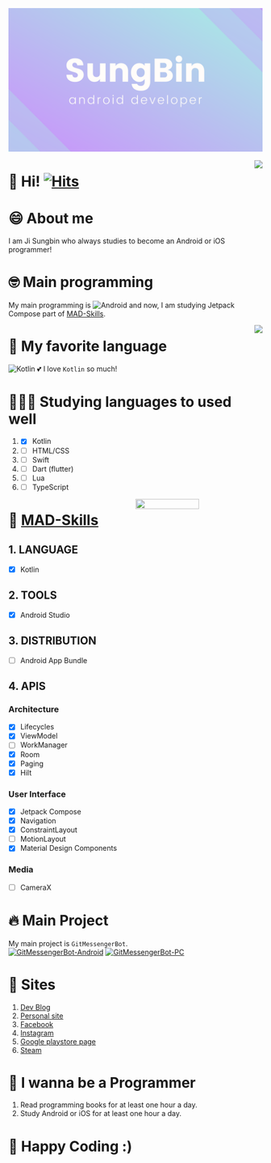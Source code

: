 [![banner](SungBin.png)](https://github.com/jisungbin/fashion-guide)

<img align="right" src="https://github-readme-stats.vercel.app/api?username=jisungbin&show_icons=true" />

# 👋 Hi! [![Hits](https://hits.seeyoufarm.com/api/count/incr/badge.svg?url=https%3A%2F%2Fgithub.com%2Fjisungbin%2Fjisungbin&count_bg=%2396D667&title_bg=%23555555&icon=ghostery.svg&icon_color=%23FFFFFF&title=see+my+profile&edge_flat=false)](https://hits.seeyoufarm.com)

# 😄 About me
I am Ji Sungbin who always studies to become an Android or iOS programmer!

# 🤓 Main programming
My main programming is ![Android](https://img.shields.io/badge/-Android-00c717?style=for-the-badge&logo=android&logoColor=fff) and now, I am studying Jetpack Compose part of [MAD-Skills](https://developer.android.com/modern-android-development).

<img align="right" src="https://github-readme-stats.vercel.app/api/top-langs/?username=jisungbin&layout=compact&hide=python,css" />

# 🥰 My favorite language
![Kotlin](https://img.shields.io/badge/-Kotlin-0095d5?style=for-the-badge&logo=kotlin&logoColor=fff) 💕 I love `Kotlin` so much!

# 👨🏻‍💻 Studying languages to used well
1. - [x] Kotlin
2. - [ ] HTML/CSS
3. - [ ] Swift
4. - [ ] Dart (flutter)
5. - [ ] Lua
6. - [ ] TypeScript

<img align="right" src="https://wakatime.com/share/@jisungbin/837b5c9e-8147-4a34-acd7-2292b3a33978.png" height="50%" width="50%" />

# 🤪 [MAD-Skills](https://developer.android.com/modern-android-development)
## 1. LANGUAGE
- [x] Kotlin

## 2. TOOLS
- [x] Android Studio

## 3. DISTRIBUTION
- [ ] Android App Bundle

## 4. APIS
### Architecture
- [x] Lifecycles
- [x] ViewModel
- [ ] WorkManager
- [x] Room
- [x] Paging
- [x] Hilt

### User Interface
- [x] Jetpack Compose
- [x] Navigation
- [x] ConstraintLayout
- [ ] MotionLayout
- [x] Material Design Components

### Media
- [ ] CameraX

# 🔥 Main Project
My main project is `GitMessengerBot`. <br/>
[![GitMessengerBot-Android](https://github-readme-stats.vercel.app/api/pin/?username=gitmessengerbot&repo=gitmessengerbot-android)](https://github.com/gitmessengerbot/gitmessengerbot-android)
[![GitMessengerBot-PC](https://github-readme-stats.vercel.app/api/pin/?username=gitmessengerbot&repo=gitmessengerbot-pc)](https://github.com/gitmessengerbot/gitmessengerbot-pc)

# 🔗 Sites
1. [Dev Blog](https://sungbin.me)
2. [Personal site](https://sungb.in)
3. [Facebook](https://www.facebook.com/profile.php?id=100013373946772)
4. [Instagram](https://www.instagram.com/sungbin__5304)
5. [Google playstore page](https://play.google.com/store/apps/dev?id=5527691348431041833)
6. [Steam](https://steamcommunity.com/id/sungbin5304)

# 🙏 I wanna be a Programmer
1. Read programming books for at least one hour a day.
2. Study Android or iOS for at least one hour a day.

# 🤗 Happy Coding :)
